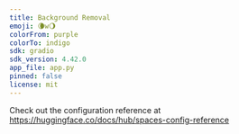 ```yaml
---
title: Background Removal
emoji: 🌘w🌖
colorFrom: purple
colorTo: indigo
sdk: gradio
sdk_version: 4.42.0
app_file: app.py
pinned: false
license: mit
---
```


Check out the configuration reference at https://huggingface.co/docs/hub/spaces-config-reference